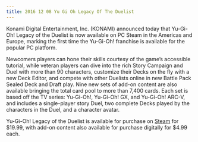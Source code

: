 ```yaml
---
title: 2016 12 08 Yu Gi Oh Legacy Of The Duelist
---
```


Konami Digital Entertainment, Inc. (KONAMI) announced today that Yu-Gi-Oh! Legacy of the Duelist is now available on PC Steam in the Americas and Europe, marking the first time the Yu-Gi-Oh! franchise is available for the popular PC platform.

Newcomers players can hone their skills courtesy of the game’s accessible tutorial, while veteran players can dive into the rich Story Campaign and Duel with more than 90 characters, customize their Decks on the fly with a new Deck Editor, and compete with other Duelists online in new Battle Pack Sealed Deck and Draft play. Nine new sets of add-on content are also available bringing the total card pool to more than 7,400 cards. Each set is based off the TV series: Yu-Gi-Oh!, Yu-Gi-Oh! GX, and Yu-Gi-Oh! ARC-V, and includes a single-player story Duel, two complete Decks played by the characters in the Duel, and a character avatar.

Yu-Gi-Oh! Legacy of the Duelist is available for purchase on [Steam](http://store.steampowered.com/app/480650/) for $19.99, with add-on content also available for purchase digitally for $4.99 each.
